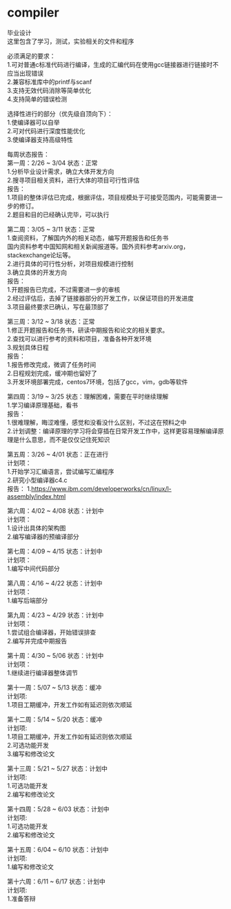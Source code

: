 # compiler   
毕业设计   
这里包含了学习，测试，实验相关的文件和程序   
   
必须满足的要求：     
1.可对普通c标准代码进行编译，生成的汇编代码在使用gcc链接器进行链接时不应当出现错误   
2.兼容标准库中的printf与scanf   
3.支持无效代码消除等简单优化   
4.支持简单的错误检测   
   
选择性进行的部分（优先级自顶向下）：     
1.使编译器可以自举   
2.可对代码进行深度性能优化   
3.使编译器支持高级特性   
   
每周状态报告：     
第一周：2/26 ~ 3/04 状态：正常     
1.分析毕业设计需求，确立大体开发方向   
2.搜寻项目相关资料，进行大体的项目可行性评估   
报告：  
1.项目的整体评估已完成，根据评估，项目规模处于可接受范围内，可能需要进一步的修订。  
2.题目和目的已经确认完毕，可以执行  
   
第二周：3/05 ~ 3/11 状态：正常     
1.查阅资料，了解国内外的相关动态，编写开题报告和任务书   
国内资料参考中国知网和相关新闻报道等。国外资料参考arxiv.org，stackexchange论坛等。   
2.进行具体的可行性分析，对项目规模进行控制   
3.确立具体的开发方向   
报告：  
1.开题报告已完成，不过需要进一步的审核  
2.经过评估后，去掉了链接器部分的开发工作，以保证项目的开发进度  
3.项目最终要求已确认，写在最顶部了  

第三周：3/12 ~ 3/18 状态：正常     
1.修正开题报告和任务书，研读中期报告和论文的相关要求。   
2.查找可以进行参考的资料和项目，准备各种开发环境   
3.规划具体日程   
报告：  
1.报告修改完成，微调了任务时间  
2.日程规划完成，缓冲期也留好了  
3.开发环境部署完成，centos7环境，包括了gcc，vim，gdb等软件  
   
第四周：3/19 ~ 3/25 状态：理解困难，需要在平时继续理解     
1.学习编译原理基础，看书   
报告：  
1.很难理解，晦涩难懂，感觉和没看没什么区别，不过这在预料之中  
2.计划调整：编译原理的学习将会穿插在日常开发工作中，这样更容易理解编译原理是什么意思，而不是仅仅记住死知识  
   
第五周：3/26 ~ 4/01 状态：正在进行     
计划项：   
1.开始学习汇编语言，尝试编写汇编程序   
2.研究小型编译器c4.c   
报告：
1.https://www.ibm.com/developerworks/cn/linux/l-assembly/index.html
   
第六周：4/02 ~ 4/08 状态：计划中     
计划项：   
1.设计出具体的架构图   
2.编写编译器的预编译部分   
   
第七周：4/09 ~ 4/15 状态：计划中     
计划项：   
1.编写中间代码部分   
   
第八周：4/16 ~ 4/22 状态：计划中     
计划项：   
1.编写后端部分   
   
第九周：4/23 ~ 4/29 状态：计划中     
计划项：   
1.尝试组合编译器，开始错误排查   
2.编写并完成中期报告   
   
第十周：4/30 ~ 5/06 状态：计划中     
计划项：   
1.继续进行编译器整体调节   
   
第十一周：5/07 ~ 5/13 状态：缓冲     
计划项:   
1.项目工期缓冲，开发工作如有延迟则依次顺延   
   
第十二周：5/14 ~ 5/20 状态：缓冲     
计划项:   
1.项目工期缓冲，开发工作如有延迟则依次顺延   
2.可选功能开发   
3.编写和修改论文   
   
第十三周：5/21 ~ 5/27 状态：计划中     
计划项:   
1.可选功能开发   
2.编写和修改论文   
   
第十四周：5/28 ~ 6/03 状态：计划中     
计划项:   
1.可选功能开发   
2.编写和修改论文   
   
第十五周：6/04 ~ 6/10 状态：计划中     
计划项:   
1.编写和修改论文   
   
第十六周：6/11 ~ 6/17 状态：计划中     
计划项:   
1.准备答辩   
   
